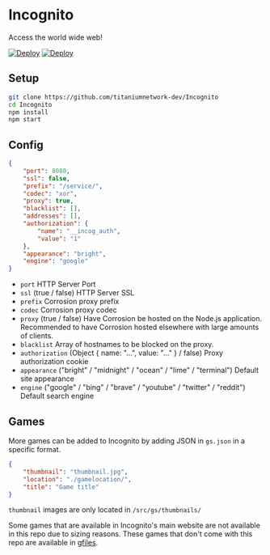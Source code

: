 # Incognito
Access the world wide web!

[![Deploy](https://www.herokucdn.com/deploy/button.svg)](https://heroku.com/deploy?template=https://github.com/titaniumnetwork-dev/Incognito/tree/main)
[![Deploy](https://raw.githubusercontent.com/QuiteAFancyEmerald/HolyUnblockerPublic/master/views/assets/img/replit.svg?raw)](https://repl.it/github/titaniumnetwork-dev/Incognito)

## Setup

```sh
git clone https://github.com/titaniumnetwork-dev/Incognito
cd Incognito
npm install
npm start
```

## Config

```json
{
    "port": 8080,
    "ssl": false,
    "prefix": "/service/",
    "codec": "xor",
    "proxy": true,
    "blacklist": [],
    "addresses": [],
    "authorization": {
        "name": "__incog_auth",
        "value": "1"
    },
    "appearance": "bright",
    "engine": "google"
}
```

- `port` HTTP Server Port
- `ssl` (true / false) HTTP Server SSL
- `prefix` Corrosion proxy prefix
- `codec` Corrosion proxy codec
- `proxy` (true / false) Have Corrosion be hosted on the Node.js application. Recommended to have Corrosion hosted elsewhere with large amounts of clients.
- `blacklist` Array of hostnames to be blocked on the proxy.
- `authorization` (Object { name: "...", value: "..." } / false) Proxy authorization cookie
- `appearance` ("bright" / "midnight" / "ocean" / "lime" / "terminal") Default site appearance
- `engine` ("google" / "bing" / "brave" / "youtube" / "twitter" / "reddit") Default search engine 


## Games

More games can be added to Incognito by adding JSON in `gs.json` in a specific format.
```json
{
    "thumbnail": "thumbnail.jpg", 
    "location": "./gamelocation/",
    "title": "Game title"
}
```
`thumbnail` images are only located in `/src/gs/thumbnails/`

Some games that are available in Incognito's main website are not available in this repo due to sizing reasons.
These games that don't come with this repo are available in [gfiles](https://github.com/caracal-js/gfiles).

